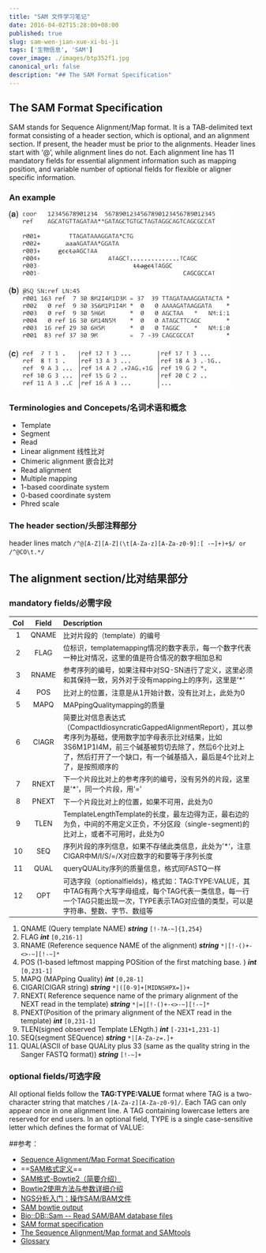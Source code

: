 ```yaml
---
title: "SAM 文件学习笔记"
date: 2016-04-02T15:28:00+08:00
published: true
slug: sam-wen-jian-xue-xi-bi-ji
tags: ['生物信息', 'SAM']
cover_image: ./images/btp352f1.jpg
canonical_url: false
description: "## The SAM Format Specification"
---
```




## The SAM Format Specification

SAM stands for Sequence Alignment/Map format. It is a TAB-delimited text format consisting of a header section, which is optional, and an alignment section. If present, the header must be prior to the alignments. Header lines start with ‘@’, while alignment lines do not. Each alignment line has 11 mandatory fields for essential alignment information such as mapping position, and variable number of optional fields for flexible or aligner specific information.

### An example

![示例](./images/btp352f1.jpg)

### Terminologies and Concepets/名词术语和概念

- Template
- Segment  
- Read  
- Linear alignment  线性比对
- Chimeric alignment  嵌合比对
- Read alignment
- Multiple mapping
- 1-based coordinate system
- 0-based coordinate system
- Phred scale

### The header section/头部注释部分

header lines match ```/^@[A-Z][A-Z](\t[A-Za-z][A-Za-z0-9]:[ -~]+)+$/ or /^@CO\t.*/```

## The alignment section/比对结果部分

### mandatory fields/必需字段

|Col|Field|Description|
|:----:|:----:|:----|
|1|QNAME|比对片段的（template）的编号|
|2|FLAG|位标识，templatemapping情况的数字表示，每一个数字代表一种比对情况，这里的值是符合情况的数字相加总和|
|3|RNAME|参考序列的编号，如果注释中对SQ-SN进行了定义，这里必须和其保持一致，另外对于没有mapping上的序列，这里是‘*’|
|4|POS|比对上的位置，注意是从1开始计数，没有比对上，此处为0|
|5|MAPQ|MAPpingQualitymapping的质量|
|6|CIAGR|简要比对信息表达式（CompactIdiosyncraticGappedAlignmentReport），其以参考序列为基础，使用数字加字母表示比对结果，比如3S6M1P1I4M，前三个碱基被剪切去除了，然后6个比对上了，然后打开了一个缺口，有一个碱基插入，最后是4个比对上了，是按照顺序的|
|7|RNEXT|下一个片段比对上的参考序列的编号，没有另外的片段，这里是‘*’，同一个片段，用‘=’|
|8|PNEXT|下一个片段比对上的位置，如果不可用，此处为0|
|9|TLEN|TemplateLengthTemplate的长度，最左边得为正，最右边的为负，中间的不用定义正负，不分区段（single-segment)的比对上，或者不可用时，此处为0|
|10|SEQ|序列片段的序列信息，如果不存储此类信息，此处为’*‘，注意CIGAR中M/I/S/=/X对应数字的和要等于序列长度|
|11|QUAL|queryQUALity序列的质量信息，格式同FASTQ一样|
|12|OPT|可选字段（optionalfields)，格式如：TAG:TYPE:VALUE，其中TAG有两个大写字母组成，每个TAG代表一类信息，每一行一个TAG只能出现一次，TYPE表示TAG对应值的类型，可以是字符串、整数、字节、数组等|

1. QNAME  (Query template NAME)  ***string***
   ```[!-?A-~]{1,254}```
2. FLAG ***int***
   ```[0,216-1]```
3. RNAME (Reference sequence NAME of the alignment) ***string***
   ```*|[!-()+-<>-~][!-~]*```
4. POS (1-based leftmost mapping POSition of the first matching base. ) ***int***
   ```[0,231-1] ```
5. MAPQ (MAPping Quality) ***int***
   ```[0,28-1] ```
6. CIGAR(CIGAR string) ***string***
   ```*|([0-9]+[MIDNSHPX=])+```
7. RNEXT( Reference sequence name of the primary alignment of the NEXT read in the template) ***string***
   ```*|=|[!-()+-<>-~][!-~]*```
8. PNEXT(Position of the primary alignment of the NEXT read in the template) ***int***
   ```[0,231-1] ```
9. TLEN(signed observed Template LENgth.) ***int***
   ```[-231+1,231-1] ```
10. SEQ(segment SEQuence) ***string***
    ```*|[A-Za-z=.]+ ```
11. QUAL(ASCII of base QUALity plus 33 (same as the quality string in the Sanger FASTQ format)) ***string***
    ```[!-~]+```

### optional fields/可选字段

All optional fields follow the **TAG:TYPE:VALUE** format where TAG is a two-character string that matches
`/[A-Za-z][A-Za-z0-9]/`. Each TAG can only appear once in one alignment line. A TAG containing lowercase
letters are reserved for end users. In an optional field, TYPE is a single case-sensitive letter which defines the
format of VALUE:

##参考：
 - [Sequence Alignment/Map Format Specification](https://samtools.github.io/hts-specs/SAMv1.pdf)
 - ==[SAM格式定义](http://boyun.sh.cn/bio/?p=1890)==
 - [SAM格式-Bowtie2（简要介绍）](http://www.plob.org/2013/06/03/5870.html)
 - [Bowtie2使用方法与参数详细介绍](http://www.plob.org/2012/09/02/4540.html)
 - [NGS分析入门：操作SAM/BAM文件](http://blog.qiubio.com:8080/archives/3050)
 - [SAM bowtie output](http://bowtie-bio.sourceforge.net/manual.shtml#sam-bowtie-output)
 - [Bio::DB::Sam -- Read SAM/BAM database files](http://search.cpan.org/~lds/Bio-SamTools/lib/Bio/DB/Sam.pm)
 - [SAM format specification](http://davetang.org/wiki/tiki-index.php?page=SAM)
 - [The Sequence Alignment/Map format and SAMtools](http://www.ncbi.nlm.nih.gov/pmc/articles/PMC2723002/)
 - [Glossary](http://asia.ensembl.org/common/Help/Glossary?db=core)